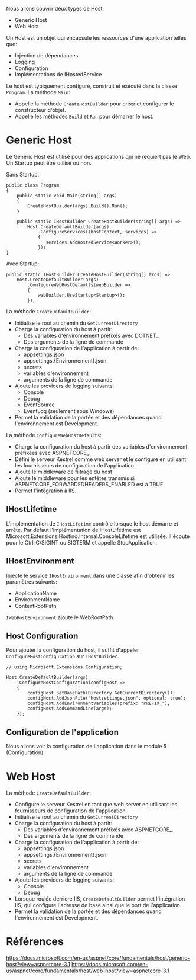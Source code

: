 Nous allons couvrir deux types de Host:
- Generic Host
- Web Host

Un Host est un objet qui encapsule les ressources d'une application telles que:
- Injection de dépendances
- Logging
- Configuration
- Implémentations de IHostedService

Le host est typiquement configuré, construit et exécuté dans la classe `Program`. La méthode `Main`:
- Appelle la méthode `CreateHostBuilder` pour créer et configurer le constructeur d'objet.
- Appelle les méthodes `Build` et `Run` pour démarrer le host.

# Generic Host
Le Generic Host est utilisé pour des applications qui ne requiert pas le Web. Un Startup peut être utilisé ou non.

Sans Startup:
```
public class Program
{
    public static void Main(string[] args)
    {
        CreateHostBuilder(args).Build().Run();
    }

    public static IHostBuilder CreateHostBuilder(string[] args) =>
        Host.CreateDefaultBuilder(args)
            .ConfigureServices((hostContext, services) =>
            {
               services.AddHostedService<Worker>();
            });
}
```

Avec Startup:
```
public static IHostBuilder CreateHostBuilder(string[] args) =>
    Host.CreateDefaultBuilder(args)
        .ConfigureWebHostDefaults(webBuilder =>
        {
            webBuilder.UseStartup<Startup>();
        });
```

La méthode `CreateDefaultBuilder`:
- Initialise le root au chemin du `GetCurrentDirectory`
- Charge la configuration du host à partir:
  - Des variables d'environnement préfixés avec DOTNET_.
  - Des arguments de la ligne de commande
- Charge la configuration de l'application à partir de:
  - appsettings.json
  - appsettings.{Environnement}.json
  - secrets
  - variables d'environnement
  - arguments de la ligne de commande
- Ajoute les providers de logging suivants:
  - Console
  - Debug
  - EventSource
  - EventLog (seulement sous Windows)
- Permet la validation de la portée et des dépendances quand l'environnement est Development.

La méthode `ConfigureWebHostDefaults`:
- Charge la configuration du host à partir des variables d'environnement préfixées avec ASPNETCORE_.
- Défini le serveur Kestrel comme web server et le configure en utilisant les fournisseurs de configuration de l'application.
- Ajoute le middleware de filtrage du host
- Ajoute le middleware pour les entêtes transmis si ASPNETCORE_FORWARDEDHEADERS_ENABLED est à TRUE
- Permet l'intégration à IIS.

## IHostLifetime
L'implémentation de `IHostLifetime` contrôle lorsque le host démarre et arrête. Par défaut l'implémentation de IHostLifetime est Microsoft.Extensions.Hosting.Internal.ConsoleLifetime est utilisée. Il écoute pour le Ctrl-C/SIGINT ou SIGTERM et appelle StopApplication.

## IHostEnvironment
Injecte le service `IHostEnvironment` dans une classe afin d'obtenir les paramètres suivants:
- ApplicationName
- EnvironmentName
- ContentRootPath

`IWebHostEnvironment` ajoute le WebRootPath.

## Host Configuration
Pour ajouter la configuration du host, il suffit d'appeler `ConfigureHostConfiguration` sur `IHostBuilder`.

```
// using Microsoft.Extensions.Configuration;

Host.CreateDefaultBuilder(args)
    .ConfigureHostConfiguration(configHost =>
    {
        configHost.SetBasePath(Directory.GetCurrentDirectory());
        configHost.AddJsonFile("hostsettings.json", optional: true);
        configHost.AddEnvironmentVariables(prefix: "PREFIX_");
        configHost.AddCommandLine(args);
    });
```

## Configuration de l'application
Nous allons voir la configuration de l'application dans le module 5 (Configuration).

# Web Host
La méthode `CreateDefaultBuilder`:
- Configure le serveur Kestrel en tant que web server en utilisant les fournisseurs de configuration de l'application.
- Initialise le root au chemin du `GetCurrentDirectory`
- Charge la configuration du host à partir:
  - Des variables d'environnement préfixés avec ASPNETCORE_.
  - Des arguments de la ligne de commande
- Charge la configuration de l'application à partir de:
  - appsettings.json
  - appsettings.{Environnement}.json
  - secrets
  - variables d'environnement
  - arguments de la ligne de commande
- Ajoute les providers de logging suivants:
  - Console
  - Debug
- Lorsque roulée derrière IIS, `CreateDefaultBuilder` permet l'intégration IIS, qui configure l'adresse de base ainsi que le port de l'application.
- Permet la validation de la portée et des dépendances quand l'environnement est Development.

# Références
https://docs.microsoft.com/en-us/aspnet/core/fundamentals/host/generic-host?view=aspnetcore-3.1
https://docs.microsoft.com/en-us/aspnet/core/fundamentals/host/web-host?view=aspnetcore-3.1